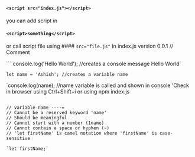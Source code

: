 #### `<script src="index.js"></script>`

you can add script in 
#### `<script>something</script>` 
or call script file using #### `src="file.js"`
In index.js version 0.0.1
// Comment

````console.log('Hello World'); //creates a console message Hello World`

`let name = 'Ashish'; //creates a variable name`

`console.log(name); //name variable is called and shown in console 'Check in browser using Ctrl+Shift+i or using npm index.js
````

// variable name ----=
// Cannot be a reserved keyword 'name'
// Should be meaningful
// Cannot start with a number (1name)
// Cannot contain a space or hyphen (~)
// 'let firstName' is camel notation where 'firstName' is case-sensitive

`let firstName;`
